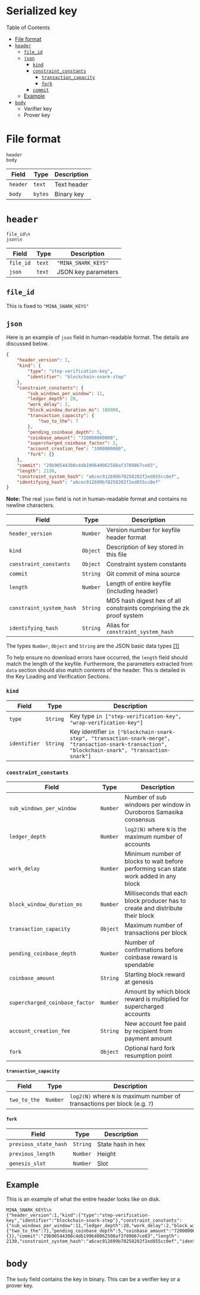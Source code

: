 # Serialized key

Table of Contents
* [File format](#file-format)
* [`header`](#header)
  * [`file_id`](#file_id)
  * [`json`](#json)
    * [`kind`](#kind)
    * [`constraint_constants`](#constraint_constants)
      * [`transaction_capacity`](#transaction_capacity)
      * [`fork`](#fork)
    * [`commit`](#commits)
  * [Example](#example)
* [`body`](#body)
  * Verifier key
  * Prover key

# File format

```
header
body
```

| Field      | Type  | Description |
| - | - | - |
| `header`   | `text`  | Text header |
| `body`     | `bytes` | Binary key  |

# `header`

```
file_id\n
json\n
```

| Field  | Type    | Description |
| - | - | - |
| `file_id`   | `text` | `"MINA_SNARK_KEYS"` |
| `json` | `text` | JSON key parameters |

## `file_id`

This is fixed to `"MINA_SNARK_KEYS"`

## `json`

Here is an example of `json` field in human-readable format.  The details are discussed below.

```json
{
    "header_version": 1,
    "kind": {
        "type": "step-verification-key",
        "identifier": "blockchain-snark-step"
    },
    "constraint_constants": {
        "sub_windows_per_window": 11,
        "ledger_depth": 20,
        "work_delay": 2,
        "block_window_duration_ms": 180000,
        "transaction_capacity": {
            "two_to_the": 7
        },
        "pending_coinbase_depth": 5,
        "coinbase_amount": "720000000000",
        "supercharged_coinbase_factor": 2,
        "account_creation_fee": "1000000000",
        "fork": {}
    },
    "commit": "29b90544308c4db199640062508af3789867ce03",
    "length": 2130,
    "constraint_system_hash": "a6cec912699b70258202f2ed855cc0ef",
    "identifying_hash": "a6cec912699b70258202f2ed855cc0ef"
}
```

**Note:** The real `json` field is not in human-readable format and contains no newline characters.

| Field                    | Type  | Description |
| - | - | - |
| `header_version`         | `Number` | Version number for keyfile header format |
| `kind`                   | `Object` | Description of key stored in this file |
| `constraint_constants`   | `Object` | Constraint system constants |
| `commit`                 | `String` | Git commit of mina source |
| `length`                 | `Number` | Length of entire keyfile (including header) |
| `constraint_system_hash` | `String` | MD5 hash digest hex of all constraints comprising the zk proof system |
| `identifying_hash`       | `String` | Alias for `constraint_system_hash` |

The types `Number`, `Object` and `String` are the JSON basic data types [[1]](https://en.wikipedia.org/wiki/JSON#Data_types)

To help ensure no download errors have occurred, the `length` field should match the length of the keyfile.  Furthermore, the parameters extracted from `data` section should also match contents of the header.  This is detailed in the Key Loading and Verification Sections.

### `kind`

| Field        | Type  | Description |
| - | - | - |
| `type`       | `String` | Key type `in ["step-verification-key", "wrap-verification-key"]` |
| `identifier` | `String` | Key identifier `in ["blockchain-snark-step", "transaction-snark-merge", "transaction-snark-transaction", "blockchain-snark", "transaction-snark"]`|

### `constraint_constants`

| Field                          | Type     | Description |
| - | - | - |
| `sub_windows_per_window`       | `Number` | Number of sub windows per window in Ouroboros Samasika consensus |
| `ledger_depth`                 | `Number` | `log2(N)` where `N` is the maximum number of accounts |
| `work_delay`                   | `Number` | Minimum number of blocks to wait before performing scan state work added in any block |
| `block_window_duration_ms`     | `Number` | Milliseconds that each block producer has to create and distribute their block |
| `transaction_capacity`         | `Object` | Maximum number of transactions per block |
| `pending_coinbase_depth`       | `Number` | Number of confirmations before coinbase reward is spendable |
| `coinbase_amount`              | `String` | Starting block reward at genesis |
| `supercharged_coinbase_factor` | `Number` | Amount by which block reward is multiplied for supercharged accounts |
| `account_creation_fee`         | `String` | New account fee paid by recipient from payment amount |
| `fork`                         | `Object` | Optional hard fork resumption point |

#### `transaction_capacity`

| Field        | Type     | Description |
| - | - | - |
| `two_to_the` | `Number` | `log2(N)` where `N` is maximum number of transactions per block (e.g. `7`) |

#### `fork`

| Field                 | Type     | Description |
| - | - | - |
| `previous_state_hash`  | `String` | State hash in hex |
| `previous_length`      | `Number` | Height |
| `genesis_slot` | `Number` | Slot |

## Example
[example]: #example

This is an example of what the entire header looks like on disk.

```
MINA_SNARK_KEYS\n
{"header_version":1,"kind":{"type":"step-verification-key","identifier":"blockchain-snark-step"},"constraint_constants":{"sub_windows_per_window":11,"ledger_depth":20,"work_delay":2,"block_window_duration_ms":180000,"transaction_capacity":{"two_to_the":7},"pending_coinbase_depth":5,"coinbase_amount":"720000000000","supercharged_coinbase_factor":2,"account_creation_fee":"1000000000","fork":{}},"commit":"29b90544308c4db199640062508af3789867ce03","length":      2130,"constraint_system_hash":"a6cec912699b70258202f2ed855cc0ef","identifying_hash":"a6cec912699b70258202f2ed855cc0ef"}\n
```

# `body`

The `body` field contains the key in binary.  This can be a verifier key or a prover key.
